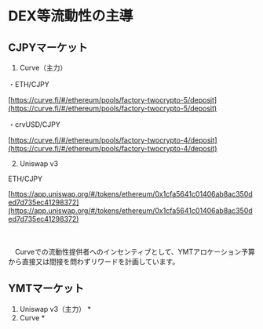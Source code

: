 # DEX等流動性の主導

## CJPYマーケット

1. Curve（主力）

・ETH/CJPY

[https://curve.fi/#/ethereum/pools/factory-twocrypto-5/deposit](https://curve.fi/#/ethereum/pools/factory-twocrypto-5/deposit)

・crvUSD/CJPY

[https://curve.fi/#/ethereum/pools/factory-twocrypto-4/deposit](https://curve.fi/#/ethereum/pools/factory-twocrypto-4/deposit)





2. Uniswap v3

ETH/CJPY

[https://app.uniswap.org/#/tokens/ethereum/0x1cfa5641c01406ab8ac350ded7d735ec41298372](https://app.uniswap.org/#/tokens/ethereum/0x1cfa5641c01406ab8ac350ded7d735ec41298372)

　

　Curveでの流動性提供者へのインセンティブとして、YMTアロケーション予算から直接又は間接を問わずリワードを計画しています。

## YMTマーケット

1. Uniswap v3（主力）
   *
2. Curve
   *







